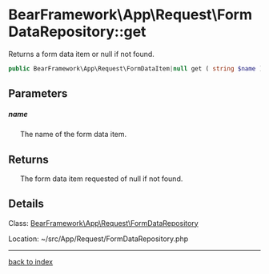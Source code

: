 # BearFramework\App\Request\FormDataRepository::get

Returns a form data item or null if not found.

```php
public BearFramework\App\Request\FormDataItem|null get ( string $name )
```

## Parameters

##### name

&nbsp;&nbsp;&nbsp;&nbsp;&nbsp;&nbsp;The name of the form data item.

## Returns

&nbsp;&nbsp;&nbsp;&nbsp;&nbsp;&nbsp;The form data item requested of null if not found.

## Details

Class: [BearFramework\App\Request\FormDataRepository](bearframework.app.request.formdatarepository.class.md)

Location: ~/src/App/Request/FormDataRepository.php

---

[back to index](index.md)

